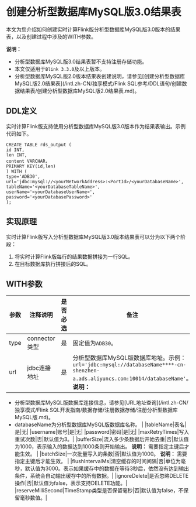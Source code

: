 # 创建分析型数据库MySQL版3.0结果表

本文为您介绍如何创建实时计算Flink版分析型数据库MySQL版3.0版本的结果表，以及创建过程中涉及的WITH参数。

**说明：**

-   分析型数据库MySQL版3.0结果表暂不支持注册存储功能。
-   本文仅适用于`Blink 3.3.0`及以上版本。
-   分析型数据库MySQL版2.0版本结果表创建说明，请参见[创建分析型数据库MySQL版2.0结果表](/intl.zh-CN/独享模式/Flink SQL参考/DDL语句/创建数据结果表/创建分析型数据库MySQL版2.0结果表.md)。

## DDL定义

实时计算Flink版支持使用分析型数据库MySQL版3.0版本作为结果表输出。示例代码如下。

```
CREATE TABLE rds_output (
id INT,
len INT,
content VARCHAR，
PRIMARY KEY(id,len)
) WITH (
type='ADB30',
url='jdbc:mysql://<yourNetworkAddress>:<PortId>/<yourDatabaseName>',
tableName='<yourDatabaseTableName>',
userName='<yourDatabaseUserName>',
password='<yourDatabasePassword>'
);
```

## 实现原理

实时计算Flink版写入分析型数据库MySQL版3.0版本结果表可以分为以下两个阶段：

1.  将实时计算Flink版每行的结果数据拼接为一行SQL。
2.  在目标数据库执行拼接后的SQL。

## WITH参数

|参数|注释说明|是否必选|备注|
|--|----|----|--|
|type|connector类型|是|固定值为`ADB30`。|
|url|jdbc连接地址|是|分析型数据库MySQL版数据库地址。示例：`url='jdbc:mysql://databaseName****-cn-shenzhen-a.ads.aliyuncs.com:10014/databaseName'`。 **说明：**

-   分析型数据库MySQL版数据库连接信息，请参见[URL地址查询](/intl.zh-CN/独享模式/Flink SQL开发指南/数据存储/注册数据存储/注册分析型数据库MySQL版.md)。
-   databaseName为分析型数据库MySQL版数据库名称。 |
|tableName|表名|是|无|
|username|账号|是|无|
|password|密码|是|无|
|maxRetryTimes|写入重试次数|否|默认值为3。|
|bufferSize|流入多少条数据后开始去重|否|默认值为1000，表示输入的数据达到1000条则开始输出。 **说明：** 需要指定主键后才能生效。 |
|batchSize|一次批量写入的条数|否|默认值为1000。 **说明：** 需要指定主键后才能生效。 |
|flushIntervalMs|清空缓存的时间间隔|否|单位为毫秒，默认值为3000。表示如果缓存中的数据在等待3秒后，依然没有达到输出条件，系统会自动输出缓存中的所有数据。|
|ignoreDelete|是否忽略DELETE操作|否|默认值为false，表示支持DELETE功能。|
|reserveMilliSecond|TimeStamp类型是否保留毫秒|否|默认值为false，不保留毫秒数值。|

